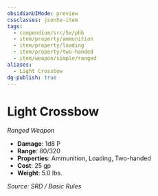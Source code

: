 ```yaml
---
obsidianUIMode: preview
cssclasses: json5e-item
tags:
  - compendium/src/5e/phb
  - item/property/ammunition
  - item/property/loading
  - item/property/two-handed
  - item/weapon/simple/ranged
aliases:
  - Light Crossbow
dg-publish: true
---
```

# Light Crossbow
*Ranged Weapon*  

- **Damage**: 1d8 P
- **Range**: 80/320
- **Properties**: Ammunition, Loading, Two-handed
- **Cost**: 25 gp
- **Weight**: 5.0 lbs.

*Source: SRD / Basic Rules*